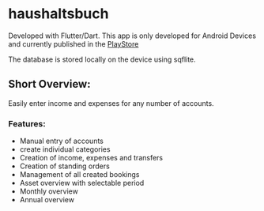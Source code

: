 # haushaltsbuch

Developed with Flutter/Dart.
This app is only developed for Android Devices and currently published in the [PlayStore](https://play.google.com/store/apps/details?id=com.haushaltsbuch)

The database is stored locally on the device using sqflite.

## Short Overview:
Easily enter income and expenses for any number of accounts.

### Features:
 - Manual entry of accounts
 - create individual categories
 - Creation of income, expenses and transfers
 - Creation of standing orders
 - Management of all created bookings
 - Asset overview with selectable period
 - Monthly overview
 - Annual overview
